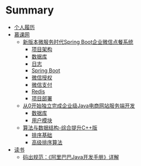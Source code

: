 # Summary

* [个人履历](README.md)
* [慕课网]()
  * [新版本微服务时代Spring Boot企业微信点餐系统](imooc/0-spring-boot-wechat/README.md)
    * [项目架构](imooc/0-spring-boot-wechat/0-architecture/README.md)
    * [数据库](imooc/0-spring-boot-wechat/1-database/README.md)
    * [日志](imooc/0-spring-boot-wechat/2-log/README.md)
    * [Spring Boot](imooc/0-spring-boot-wechat/3-spring-boot/README.md)
    * [微信授权](imooc/0-spring-boot-wechat/4-wechat-authorize/README.md)
    * [微信支付](imooc/0-spring-boot-wechat/5-wechat-pay/README.md)
    * [Redis](imooc/0-spring-boot-wechat/6-redis/README.md)
    * [项目部署](imooc/0-spring-boot-wechat/7-deploy/README.md)
  * [从0开始独立完成企业级Java电商网站服务端开发](imooc/1-java-online-retailer/README.md)
    * [数据库](imooc/1-java-online-retailer/0-database/README.md)
    * [用户模块](imooc/1-java-online-retailer/1-user/README.md)
  * [算法与数据结构-综合提升C++版](imooc/2-algorithm-data-structure/README.md)
    * [排序基础](imooc/2-algorithm-data-structure/0-basis-sort/README.md)
    * [高级排序算法](imooc/2-algorithm-data-structure/1-advance-sort/README.md)
* [读书]()
  * [码出规范：《阿里巴巴Java开发手册》详解](book/0-alibaba-java-spec/README.md)